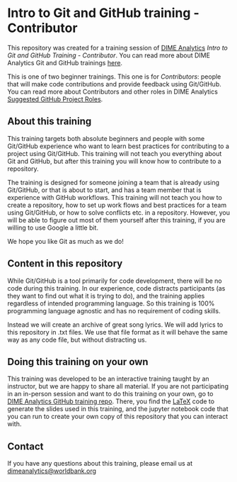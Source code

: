 # Intro to Git and GitHub training - Contributor

This repository was created for a training session of [DIME Analytics](https://www.worldbank.org/en/research/dime/data-and-analytics) *Intro to Git and GitHub Training - Contributor*. You can read more about DIME Analytics Git and GitHub trainings [here](https://github.com/worldbank/dime-github-trainings).

This is one of two beginner trainings. This one is for *Contributors*: people that will make code contributions and provide feedback using Git/GitHub. You can read more about Contributors and other roles in DIME Analytics [Suggested GitHub Project Roles](https://github.com/worldbank/dime-github-trainings/blob/master/GitHub-resources/DIME-GitHub-Roles/DIME-GitHub-roles.md).

## About this training

This training targets both absolute beginners and people with some Git/GitHub experience who want to learn best practices for contributing to a project using Git/GitHub. This training will not teach you everything about Git and GitHub, but after this training you will know how to contribute to a repository.

The training is designed for someone joining a team that is already using Git/GitHub, or that is about to start, and has a team member that is experience with GitHub workflows. This training will not teach you how to create a repository, how to set up work flows and best practices for a team using Git/GitHub, or how to solve conflicts etc. in a repository. However, you will be able to figure out most of them yourself after this training, if you are willing to use Google a little bit.

We hope you like Git as much as we do!

## Content in this repository

While Git/GitHub is a tool primarily for code development, there will be no code during this training. In our experience, code distracts participants (as they want to find out what it is trying to do), and the training applies regardless of intended programming language. So this training is 100% programming language agnostic and has no requirement of coding skills.

Instead we will create an archive of great song lyrics. We will add lyrics to this repository in .txt files. We use that file format as it will behave the same way as any code file, but without distracting us.

## Doing this training on your own

This training was developed to be an interactive training taught by an instructor, but we are happy to share all material. If you are not participating in an in-person session and want to do this training on your own, go to [DIME Analytics GitHub training repo](https://github.com/worldbank/dime-github-trainings). There, you find the [LaTeX](https://github.com/worldbank/DIME-LaTeX-Templates) code to generate the slides used in this training, and the jupyter notebook code that you can run to create your own copy of this repository that you can interact with.

## Contact

If you have any questions about this training, please email us at dimeanalytics@worldbank.org
